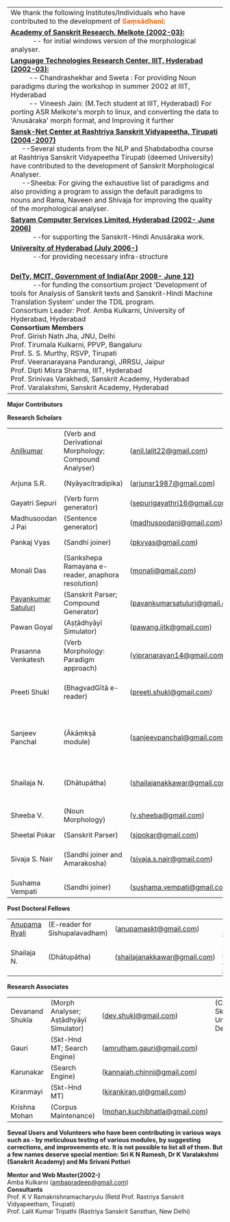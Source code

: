 

<table id="AoutoNumber1" 
style="text-align: left; border-collapse: collapse; border:1px brown;" 
data-cellpadding="8" width="89%">
<colgroup>
<col style="width: 100%" />
</colgroup>
<tbody>
<tr class="odd" data-bgcolor="white">
<td>We thank the following Institutes/Individuals who have contributed
to the development of <span style="font-weight: bold; color: rgb(255, 102, 0);">Saṃsādhanī</span>:</td>
</tr>
<tr class="even" data-bgcolor="lightyellow">
<td><a href="http://www.sanskritacademy.org/" 
target="_blank"><strong>Academy of Sanskrit Research, Melkote
(2002-03):</strong></a><br />
            -- for initial windows version of the morphological
analyser.</td>
</tr>
<tr class="odd" data-bgcolor="lightblue">
<td><a href="http://ltrc.iiit.ac.in/" target="_blank"><strong>Language
Technologies Research Center, IIIT, Hyderabad
(2002-03):</strong></a><br />
          -- Chandrashekhar and Sweta : For providing Noun paradigms
during the workshop in summer 2002 at IIIT, Hyderabad<br />
          -- Vineesh Jain: (M.Tech student at IIIT, Hyderabad) For
porting ASR Melkote's morph to linux, and converting the data to
'Anusāraka' morph format, and Improving it further<br />
</td>
</tr>
<tr class="even" data-bgcolor="lightyellow">
<td><a href="http://rsvidyapeetha.ac.in/" 
target="_blank"><strong>Sansk-Net Center at Rashtriya Sanskrit
Vidyapeetha, Tirupati (2004-2007)</strong></a><br />
      --Several students from the NLP and Shabdabodha course at
Rashtriya Sanskrit Vidyapeetha Tirupati (deemed University) have
contributed to the development of Sanskrit Morphological Analyser.<br />
      --Sheeba: For giving the exhaustive list of paradigms and also
providing a program to assign the default paradigms to nouns and Rama,
Naveen and Shivaja for improving the quality of the morphological
analyser.<br />
</td>
</tr>
<tr class="odd" data-bgcolor="lightblue">
<td><a href="http://www.satyam.com/" target="_blank"><strong>Satyam
Computer Services Limited, Hyderabad (2002- June
2006)</strong></a><br />
            --for supporting the Sanskrit-Hindi Anusāraka work.<br />
</td>
</tr>
<tr class="even" data-bgcolor="lightyellow">
<td><a href="http://www.uohyd.ac.in/" target="_blank"><strong>University
of Hyderabad (July 2006-)</strong></a><br />
            --for providing necessary infra-structure<br />
<br />
</td>
</tr>
<tr class="odd" data-bgcolor="lightblue">
<td><a href="http://www.tdil.gov.in/" target="_blank"><strong>DeiTy,
MCIT, Government of India(Apr 2008- June 12)</strong></a><br />
            --for funding the consortium project 'Development of tools
for Analysis of Sanskrit texts and Sanskrit-Hindi Machine Translation
System' under the TDIL program.<br />
Consortium Leader: Prof. Amba Kulkarni, University of Hyderabad,
Hyderabad<br />
<strong>Consortium Members</strong><br />
Prof. Girish Nath Jha, JNU, Delhi<br />
Prof. Tirumala Kulkarni, PPVP, Bangaluru<br />
Prof. S. S. Murthy, RSVP, Tirupati<br />
Prof. Veeranarayana Pandurangi, JRRSU, Jaipur<br />
Prof. Dipti Misra Sharma, IIIT, Hyderabad<br />
Prof. Srinivas Varakhedi, Sanskrit Academy, Hyderabad<br />
Prof. Varalakshmi, Sanskrit Academy, Hyderabad<br />
</td>
</tr>
</tbody>
</table>



**Major Contributors**


**Research Scholars**


|                                                                   |                                                       |                                |                                                                     |
|-------------------------------------------------------------------|-------------------------------------------------------|--------------------------------|---------------------------------------------------------------------|
| [Anilkumar](http://anilkumar.anuvaak.in/)                         | (Verb and Derivational Morphology; Compound Analyser) | (anil.lalit22@gmail.com)       | (Dharohara, Udaipur)                                                |
| Arjuna S.R.                                                       | (Nyāyacitradipika)                                    | (arjunsr1987@gmail.com)        | (MAHE, Manipal)                                                     |
| Gayatri Sepuri                                                    | (Verb form generator)                                 | (sepurigayathri16@gmail.com)   |                                                                     |
| Madhusoodan J Pai                                                 | (Sentence generator)                                  | (madhusoodanj@gmail.com)       |                                                                     |
| Pankaj Vyas                                                       | (Sandhi joiner)                                       | (pkvyas@gmail.com)             | (National Skt Univ, Tirupati)                                       |
| Monali Das                                                        | (Sankshepa Ramayana e-reader, anaphora resolution)    | (monali@gmail.com)             | [(Central Skt Univ, Prayagaraj)](https://www.csu-prayagraj.res.in/) |
| [Pavankumar Satuluri](https://iitr.ac.in/~HS/Pavankumar_Satuluri) | (Sanskrit Parser; Compound Generator)                 | (pavankumarsatuluri@gmail.com) | (IIT Roorkee)                                                       |
| Pawan Goyal                                                       | (Aṣṭādhyāyī Simulator)                                | (pawang.iitk@gmail.com)        | (IIT Kharagpur)                                                     |
| Prasanna Venkatesh                                                | (Verb Morphology: Paradigm approach)                  | (vipranarayan14@gmail.com)     |                                                                     |
| Preeti Shukl                                                      | (BhagvadGītā e-reader)                                | (preeti.shukl@gmail.com)       | (Central Sanskrit University, Delhi)                                |
| Sanjeev Panchal                                                   | (Ākāṃkṣā module)                                      | (sanjeevpanchal@gmail.com)     | (Indian Knowlede Systems, Ministry of Education, Delhi)             |
| Shailaja N.                                                       | (Dhātupātha)                                          | (shailajanakkawar@gmail.com)   | ([Central Sanskrit University, Delhi)](https://sanskrit.nic.in/)    |
| Sheeba V.                                                         | (Noun Morphology)                                     | (v.sheeba@gmail.com)           | (Karnataka Skt Univ, Bangalore)                                     |
| Sheetal Pokar                                                     | (Sanskrit Parser)                                     | (sjpokar@gmail.com)            |                                                                     |
| Sivaja S. Nair                                                    | (Sandhi joiner and Amarakosha)                        | (sivaja.s.nair@gmail.com)      | (Sri Shankaracharya Skt Univ, Kalady)                               |
| Sushama Vempati                                                   | (Sandhi joiner)                                       | (sushama.vempati@gmail.com)    |                                                                     |


**Post Doctoral Fellows**


|                                                                |                                |                              |                                                                  |
|----------------------------------------------------------------|--------------------------------|------------------------------|------------------------------------------------------------------|
| [Anupama Ryali](https://mitvedicsciences.edu.in/team/#anupama) | (E-reader for Sishupalavadham) | (anupamaskt@gmail.com)       | ([MIT ADT, Pune)](https://mitvedicsciences.edu.in/)              |
| Shailaja N.                                                    | (Dhātupātha)                   | (shailajanakkawar@gmail.com) | ([Central Sanskrit University, Delhi)](https://sanskrit.nic.in/) |


**Research Associates**


|                 |                                        |                               |                           |
|-----------------|----------------------------------------|-------------------------------|---------------------------|
| Devanand Shukla | (Morph Analyser; Aṣṭādhyāyī Simulator) | (dev.shukl@gmail.com)         | (Central Skt Univ, Delhi) |
| Gauri           | (Skt-Hnd MT; Search Engine)            | (amrutham.gauri@gmail.com)    |                           |
| Karunakar       | (Search Engine)                        | (kannaiah.chinni@gmail.com)   |                           |
| Kiranmayi       | (Skt-Hnd MT)                           | (kirankiran.gl@gmail.com)     |                           |
| Krishna Mohan   | (Corpus Maintenance)                   | (mohan.kuchibhatla@gmail.com) |                           |


**Seveal Users and Volunteers who have been contributing in various ways
such as - by meticulous testing of various modules, by suggesting
corrections, and improvements etc. It is not possible to list all of
them. But a few names deserve special mention: Sri K N Ramesh, Dr K
Varalakshmi (Sanskrit Academy) and Ms Srivani Potluri**



**Mentor and Web Master(2002-)**  
Amba Kulkarni (ambapradeep@gmail.com)  
**Consultants**  
Prof. K V Ramakrishnamacharyulu (Retd Prof. Rastriya Sanskrit
Vidyapeetham, Tirupati)  
Prof. Lalit Kumar Tripathi (Rastriya Sanskrit Sansthan, New Delhi)

<div id="WebTerminal-shadowRoot">

<div class="web-terminal-mask-layer" style="display:none;">

</div>

<div id="WebTerminalMainWin" class="cmd-interface" 
style="display: none;">

<div class="cmd-container">

<div class="cmd-output">

``

<div class="content-list-1">

<span class="command-exec" command="ls">commands</span><span
class="command-exec help-span" command="terminal max">max</span><span
class="command-exec help-span" command="terminal min">min</span><span
class="command-exec help-span" command="terminal new">new</span>

</div>

------------------------------------------------------------------------

`Welcome to Web-Terminal 2.0.2`

</div>

<span class="main-prompt prompt">$ </span>

</div>

</div>

<div id="WebTerminalEditorWin" class="editor-container">

<div class="editor-content cmd-interface" contenteditable="true" 
tabindex="-1">

</div>

<div class="editor-opt" contenteditable="true">

</div>

</div>

</div>
